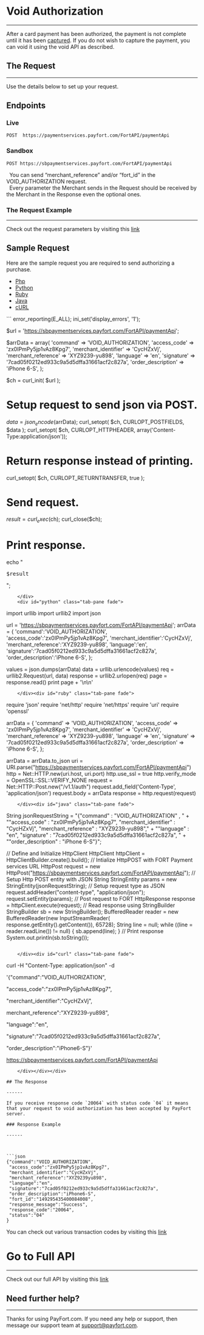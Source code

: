 # Void Authorization

------

After a card payment has been authorized, the payment is not complete until it has been [captured](capturepayment.md). If you do not wish to capture the payment, you can void it using the void API as described.

## The Request

------

Use the details below to set up your request.

## Endpoints

### Live

```http
POST  https://paymentservices.payfort.com/FortAPI/paymentApi
```

### Sandbox

```http
POST https://sbpaymentservices.payfort.com/FortAPI/paymentApi
```

<div class="alert alert-info" role="alert"><i class="fa fa-info">&nbsp;&nbsp;</i>You can send “merchant_reference” and/or “fort_id” in the VOID_AUTHORIZATION request.</div>

<div class="alert alert-info" role="alert"><i class="fa fa-info">&nbsp;&nbsp;</i>Every parameter the Merchant sends in the Request should be received by the Merchant in the Response even the optional ones.</div>

### The Request Example

------

Check out the request parameters by visiting this [link](maintenanceparameters.md)

<div class="container">
  <h2>Sample Request</h2>
  <p>Here are the sample request you are required to send authorizing a purchase.</p>


  <ul class="nav nav-tabs">
    <li class="active"><a data-toggle="tab" href="#php">Php</a></li>
    <li><a data-toggle="tab" href="#python">Python</a></li>
    <li><a data-toggle="tab" href="#ruby">Ruby</a></li>
    <li><a data-toggle="tab" href="#java">Java</a></li>
    <li><a data-toggle="tab" href="#curl">cURL</a></li>
  </ul>

  <div class="tab-content">
    <div id="php" class="tab-pane fade in active">
```
error_reporting(E_ALL);
ini_set('display_errors', '1');

$url = 'https://sbpaymentservices.payfort.com/FortAPI/paymentApi';

$arrData = array(
'command' => 'VOID_AUTHORIZATION',
'access_code' => 'zx0IPmPy5jp1vAz8Kpg7',
'merchant_identifier' => 'CycHZxVj',
'merchant_reference' => 'XYZ9239-yu898',
'language' => 'en',
'signature' => '7cad05f0212ed933c9a5d5dffa31661acf2c827a',
'order_description' => 'iPhone 6-S',
);


$ch = curl_init( $url );
# Setup request to send json via POST.
$data = json_encode($arrData);
curl_setopt( $ch, CURLOPT_POSTFIELDS, $data );
curl_setopt( $ch, CURLOPT_HTTPHEADER, array('Content-Type:application/json'));
# Return response instead of printing.
curl_setopt( $ch, CURLOPT_RETURNTRANSFER, true );
# Send request.
$result = curl_exec($ch);
curl_close($ch);
# Print response.
echo "<pre>$result</pre>";

```
    </div>
    <div id="python" class="tab-pane fade">
```
import urllib
import urllib2
import json

url = 'https://sbpaymentservices.payfort.com/FortAPI/paymentApi';
arrData = {
'command':'VOID_AUTHORIZATION',
'access_code':'zx0IPmPy5jp1vAz8Kpg7',
'merchant_identifier':'CycHZxVj',
'merchant_reference':'XYZ9239-yu898',
'language':'en',
'signature':'7cad05f0212ed933c9a5d5dffa31661acf2c827a',
'order_description':'iPhone 6-S',
};

values = json.dumps(arrData)
data = urllib.urlencode(values)
req = urllib2.Request(url, data)
response = urllib2.urlopen(req)
page = response.read()
print page + '\n\n'
```
    </div><div id="ruby" class="tab-pane fade">
```
require 'json'
require 'net/http'
require 'net/https'
require 'uri'
require 'openssl'

arrData = {
'command' => 'VOID_AUTHORIZATION',
'access_code' => 'zx0IPmPy5jp1vAz8Kpg7',
'merchant_identifier' => 'CycHZxVj',
'merchant_reference' => 'XYZ9239-yu898',
'language' => 'en',
'signature' => '7cad05f0212ed933c9a5d5dffa31661acf2c827a',
'order_description' => 'iPhone 6-S',
};

arrData = arrData.to_json
uri = URI.parse("https://sbpaymentservices.payfort.com/FortAPI/paymentApi")
http = Net::HTTP.new(uri.host, uri.port)
http.use_ssl = true
http.verify_mode = OpenSSL::SSL::VERIFY_NONE
request = Net::HTTP::Post.new("/v1.1/auth")
request.add_field('Content-Type', 'application/json')
request.body = arrData
response = http.request(request)
```
    </div><div id="java" class="tab-pane fade">
```
String jsonRequestString = "{\"command\" : \"VOID_AUTHORIZATION\" , "
      + "\"access_code\" : \"zx0IPmPy5jp1vAz8Kpg7\", \"merchant_identifier\" : \"CycHZxVj\", \"merchant_reference\" : \"XYZ9239-yu898\","
      + "\"language\" : \"en\", \"signature\" : \"7cad05f0212ed933c9a5d5dffa31661acf2c827a\", "
      + "\"order_description\" : \"iPhone 6-S\"}";

// Define and Initialize HttpClient
HttpClient httpClient = HttpClientBuilder.create().build();
// Intialize HttpPOST with FORT Payment services URL
HttpPost request = new HttpPost("https://sbpaymentservices.payfort.com/FortAPI/paymentApi");
// Setup Http POST entity with JSON String
StringEntity params = new StringEntity(jsonRequestString);
// Setup request type as JSON
request.addHeader("content-type", "application/json");
request.setEntity(params);
// Post request to FORT
HttpResponse response = httpClient.execute(request);
// Read response using StringBuilder
StringBuilder sb = new StringBuilder();
BufferedReader reader = new BufferedReader(new InputStreamReader(
  response.getEntity().getContent()), 65728);
String line = null;
while ((line = reader.readLine()) != null) {
sb.append(line);
}
// Print response
System.out.println(sb.toString());

```
    
    </div><div id="curl" class="tab-pane fade">
```
curl -H "Content-Type: application/json" -d 

'{"command":"VOID_AUTHORIZATION",

"access_code":"zx0IPmPy5jp1vAz8Kpg7",

"merchant_identifier":"CycHZxVj",

merchant_reference":"XYZ9239-yu898",

"language":"en",

"signature":"7cad05f0212ed933c9a5d5dffa31661acf2c827a",

"order_description":"iPhone6-S"}'

 https://sbpaymentservices.payfort.com/FortAPI/paymentApi

```
    </div></div></div>

## The Response

------

If you receive response code `20064` with status code `04` it means that your request to void authorization has been accepted by PayFort server.

### Response Example

------



​```json
{"command":"VOID_AUTHORIZATION",
 "access_code":"zx0IPmPy5jp1vAz8Kpg7",
 "merchant_identifier":"CycHZxVj",
 "merchant_reference":"XYZ9239yu898",
 "language":"en",
 "signature":"7cad05f0212ed933c9a5d5dffa31661acf2c827a",
 "order_description":"iPhone6-S",
 "fort_id":"149295435400084008",
 "response_message":"Success",
 "response_code":"20064",
 "status":"04"
}
```

You can check out various transaction codes by visiting this [link](transactioncodes.md)

# Go to Full API

------

Check out our full API by visiting this [link](https://docs.payfort.com/docs/api/build/index.html#redirection)

## Need further help?

------

Thanks for using PayFort.com. If you need any help or support, then message our support team at [support@payfort.com](mailto:support@payfort.com).

